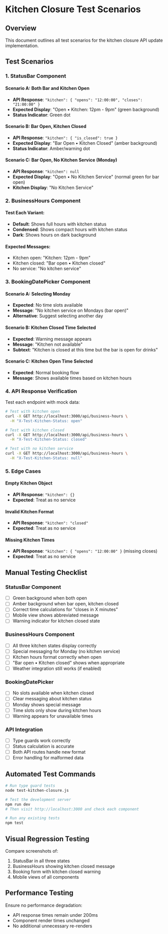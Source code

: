# Kitchen Closure Test Scenarios

## Overview
This document outlines all test scenarios for the kitchen closure API update implementation.

## Test Scenarios

### 1. StatusBar Component

#### Scenario A: Both Bar and Kitchen Open
- **API Response**: `"kitchen": { "opens": "12:00:00", "closes": "21:00:00" }`
- **Expected Display**: "Open • Kitchen: 12pm - 9pm" (green background)
- **Status Indicator**: Green dot

#### Scenario B: Bar Open, Kitchen Closed
- **API Response**: `"kitchen": { "is_closed": true }`
- **Expected Display**: "Bar Open • Kitchen Closed" (amber background)
- **Status Indicator**: Amber/warning dot

#### Scenario C: Bar Open, No Kitchen Service (Monday)
- **API Response**: `"kitchen": null`
- **Expected Display**: "Open • No Kitchen Service" (normal green for bar open)
- **Kitchen Display**: "No Kitchen Service"

### 2. BusinessHours Component

#### Test Each Variant:
- **Default**: Shows full hours with kitchen status
- **Condensed**: Shows compact hours with kitchen status
- **Dark**: Shows hours on dark background

#### Expected Messages:
- Kitchen open: "Kitchen: 12pm - 9pm"
- Kitchen closed: "Bar open • Kitchen closed"
- No service: "No kitchen service"

### 3. BookingDatePicker Component

#### Scenario A: Selecting Monday
- **Expected**: No time slots available
- **Message**: "No kitchen service on Mondays (bar open)"
- **Alternative**: Suggest selecting another day

#### Scenario B: Kitchen Closed Time Selected
- **Expected**: Warning message appears
- **Message**: "Kitchen not available"
- **Subtext**: "Kitchen is closed at this time but the bar is open for drinks"

#### Scenario C: Kitchen Open Time Selected
- **Expected**: Normal booking flow
- **Message**: Shows available times based on kitchen hours

### 4. API Response Verification

Test each endpoint with mock data:

```bash
# Test with kitchen open
curl -X GET http://localhost:3000/api/business-hours \
  -H "X-Test-Kitchen-Status: open"

# Test with kitchen closed
curl -X GET http://localhost:3000/api/business-hours \
  -H "X-Test-Kitchen-Status: closed"

# Test with no kitchen service
curl -X GET http://localhost:3000/api/business-hours \
  -H "X-Test-Kitchen-Status: null"
```

### 5. Edge Cases

#### Empty Kitchen Object
- **API Response**: `"kitchen": {}`
- **Expected**: Treat as no service

#### Invalid Kitchen Format
- **API Response**: `"kitchen": "closed"`
- **Expected**: Treat as no service

#### Missing Kitchen Times
- **API Response**: `"kitchen": { "opens": "12:00:00" }` (missing closes)
- **Expected**: Treat as no service

## Manual Testing Checklist

### StatusBar Component
- [ ] Green background when both open
- [ ] Amber background when bar open, kitchen closed
- [ ] Correct time calculations for "closes in X minutes"
- [ ] Mobile view shows abbreviated message
- [ ] Warning indicator for kitchen closed state

### BusinessHours Component
- [ ] All three kitchen states display correctly
- [ ] Special messaging for Monday (no kitchen service)
- [ ] Kitchen hours format correctly when open
- [ ] "Bar open • Kitchen closed" shows when appropriate
- [ ] Weather integration still works (if enabled)

### BookingDatePicker
- [ ] No slots available when kitchen closed
- [ ] Clear messaging about kitchen status
- [ ] Monday shows special message
- [ ] Time slots only show during kitchen hours
- [ ] Warning appears for unavailable times

### API Integration
- [ ] Type guards work correctly
- [ ] Status calculation is accurate
- [ ] Both API routes handle new format
- [ ] Error handling for malformed data

## Automated Test Commands

```bash
# Run type guard tests
node test-kitchen-closure.js

# Test the development server
npm run dev
# Then visit http://localhost:3000 and check each component

# Run any existing tests
npm test
```

## Visual Regression Testing

Compare screenshots of:
1. StatusBar in all three states
2. BusinessHours showing kitchen closed message
3. Booking form with kitchen closed warning
4. Mobile views of all components

## Performance Testing

Ensure no performance degradation:
- API response times remain under 200ms
- Component render times unchanged
- No additional unnecessary re-renders